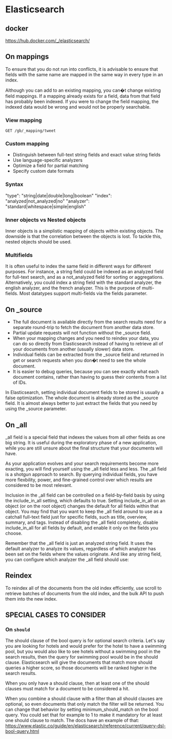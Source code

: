 # Elasticsearch

## docker
https://hub.docker.com/_/elasticsearch/

## On mappings

To ensure that you do not run into conflicts, it is advisable to ensure that fields with the same name are mapped in the same way in every type in an index.

Although you can add to an existing mapping, you can�t change existing field mappings. If a mapping already exists for a field, data from that field has probably been indexed. If you were to change the field mapping, the indexed data would be wrong and would not be properly searchable.

### View mapping
	GET /gb/_mapping/tweet
	
###	Custom mapping
* Distinguish between full-text string fields and exact value string fields
* Use language-specific analyzers
* Optimize a field for partial matching
* Specify custom date formats

### Syntax

"type": "string|date|double|long|boolean"
"index": "analyzed|not_analyzed|no"
"analyzer": "standard|whitespace|simple|english"

### Inner objects vs Nested objects
Inner objects is a simplistic mapping of objects within existing objects. The downside is that the correlation between the objects is lost. To tackle this, nested objects should be used.

### Multifields
It is often useful to index the same field in different ways for different purposes. For instance, a string field could be indexed as an analyzed field for full-text search, and as a not_analyzed field for sorting or aggregations. Alternatively, you could index a string field with the standard analyzer, the english analyzer, and the french analyzer. This is the purpose of multi-fields. Most datatypes support multi-fields via the fields parameter.

## On _source

* The full document is available directly from the search results need for a separate round-trip to fetch the document from another data store. 
* Partial update requests will not function without the _source field. 
* When your mapping changes and you need to reindex your data, you can do so directly from Elasticsearch instead of having to retrieve all of your documents from another (usually slower) data store. 
*  Individual fields can be extracted from the _source field and returned in get or search requests when you don�t need to see the whole document. 
* It is easier to debug queries, because you can see exactly what each document contains, rather than having to guess their contents from a list of IDs. 

In Elasticsearch, setting individual document fields to be stored is usually a false optimization. The whole document is already stored as the _source field. It is almost always better to just extract the fields that you need by using the _source parameter.

## On _all
_all field is a special field that indexes the values from all other fields as one big string. It is useful during the exploratory phase of a new application, while you are still unsure about the final structure that your documents will have.

As your application evolves and your search requirements become more exacting, you will find yourself using the _all field less and less. The _all field is a shotgun approach to search. By querying individual fields, you have more flexbility, power, and fine-grained control over which results are considered to be most relevant.

Inclusion in the _all field can be controlled on a field-by-field basis by using the include_in_all setting, which defaults to true. Setting include_in_all on an object (or on the root object) changes the default for all fields within that object. You may find that you want to keep the _all field around to use as a catchall full-text field just for specific fields, such as title, overview, summary, and tags. Instead of disabling the _all field completely, disable include_in_all for all fields by default, and enable it only on the fields you choose.

Remember that the _all field is just an analyzed string field. It uses the default analyzer to analyze its values, regardless of which analyzer has been set on the fields where the values originate. And like any string field, you can configure which analyzer the _all field should use:

## Reindex
To reindex all of the documents from the old index efficiently, use scroll to retrieve batches of documents from the old index, and the bulk API to push them into the new index.

## SPECIAL CASES TO CONSIDER

### On `should`

The should clause of the bool query is for optional search criteria. Let's say you are looking for hotels and would prefer for the hotel to have a swimming pool, but you would also like to see hotels without a swimming pool in the search results, then the query for swimming pool would be in the should clause. Elasticsearch will give the documents that match more should queries a higher score, so those documents will be ranked higher in the search results.

When you only have a should clause, then at least one of the should clauses must match for a document to be considered a hit.

When you combine a should clause with a filter than all should clauses are optional, so even documents that only match the filter will be returned. You can change that behavior by setting minimum_should_match on the bool query. You could set that for example to 1 to make it mandatory for at least one should clause to match. The docs have an example of that: https://www.elastic.co/guide/en/elasticsearch/reference/current/query-dsl-bool-query.html